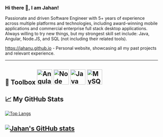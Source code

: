 ### Hi there 👋, I am Jahan!

Passionate and driven Software Engineer with 5+ years of experience across multiple platforms and technologies, including award-winning mobile applications and commercial enterprise full stack desktop applications.
Always willing to try new things, but my strongest skill set include: Java, Angular, Node.JS, and SQL (not including their related tools).

https://jahanu.github.io - Personal website, showcasing all my past projects and relevant experience. 

<!--
**JahanU/jahanu** is a ✨ _special_ ✨ repository because its `README.md` (this file) appears on your GitHub profile.

Here are some ideas to get you started:

- 🔭 I’m currently working on ...
- 🌱 I’m currently learning ...
- 👯 I’m looking to collaborate on ...
- 🤔 I’m looking for help with ...
- 💬 Ask me about ...
- 📫 How to reach me: ...
- 😄 Pronouns: ...
- ⚡ Fun fact: ...
-->

---
🧰 Toolbox
<img src="https://cdn.worldvectorlogo.com/logos/angular-icon-1.svg" alt="Angular" width="50" height="50"/> 
<img src="https://cdn.worldvectorlogo.com/logos/nodejs-icon.svg" alt="Node" width="50" height="50"/> 
<img src="https://cdn.worldvectorlogo.com/logos/java-4.svg" alt="Java" width="50" height="50"/> 
<img src="https://cdn.worldvectorlogo.com/logos/mysql-5.svg" alt="MySQL" width="50" height="50"/> 
---
## &#x1f4c8; My GitHub Stats

[![Top Langs](https://github-readme-stats.vercel.app/api/top-langs/?username=jahanu&hide=html,css&theme=default&langs_count=5&layout=compact)](https://github.com/anuraghazra/github-readme-stats)

[![Jahan's GitHub stats](https://github-readme-stats.vercel.app/api?username=Jahanu&hide=contribs&theme=default&count_private=true&show_icons=true)](https://github.com/anuraghazra/github-readme-stats)
---

